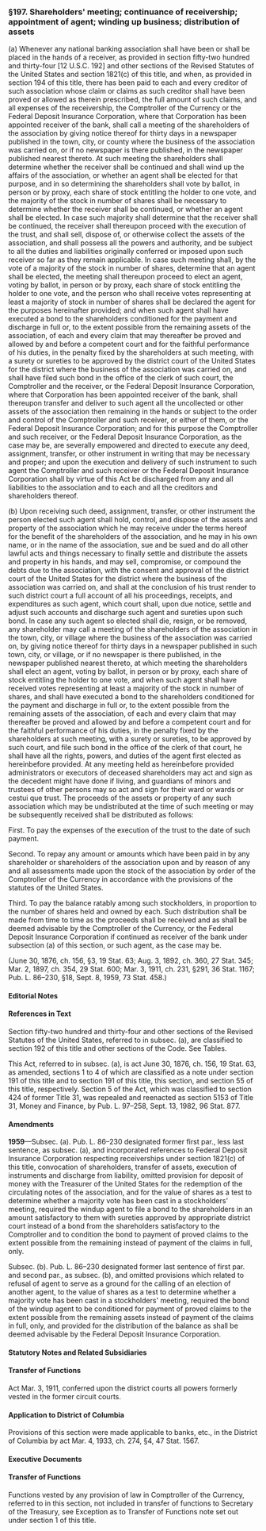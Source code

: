 ### §197. Shareholders' meeting; continuance of receivership; appointment of agent; winding up business; distribution of assets ###

(a) Whenever any national banking association shall have been or shall be placed in the hands of a receiver, as provided in section fifty-two hundred and thirty-four [12 U.S.C. 192] and other sections of the Revised Statutes of the United States and section 1821(c) of this title, and when, as provided in section 194 of this title, there has been paid to each and every creditor of such association whose claim or claims as such creditor shall have been proved or allowed as therein prescribed, the full amount of such claims, and all expenses of the receivership, the Comptroller of the Currency or the Federal Deposit Insurance Corporation, where that Corporation has been appointed receiver of the bank, shall call a meeting of the shareholders of the association by giving notice thereof for thirty days in a newspaper published in the town, city, or county where the business of the association was carried on, or if no newspaper is there published, in the newspaper published nearest thereto. At such meeting the shareholders shall determine whether the receiver shall be continued and shall wind up the affairs of the association, or whether an agent shall be elected for that purpose, and in so determining the shareholders shall vote by ballot, in person or by proxy, each share of stock entitling the holder to one vote, and the majority of the stock in number of shares shall be necessary to determine whether the receiver shall be continued, or whether an agent shall be elected. In case such majority shall determine that the receiver shall be continued, the receiver shall thereupon proceed with the execution of the trust, and shall sell, dispose of, or otherwise collect the assets of the association, and shall possess all the powers and authority, and be subject to all the duties and liabilities originally conferred or imposed upon such receiver so far as they remain applicable. In case such meeting shall, by the vote of a majority of the stock in number of shares, determine that an agent shall be elected, the meeting shall thereupon proceed to elect an agent, voting by ballot, in person or by proxy, each share of stock entitling the holder to one vote, and the person who shall receive votes representing at least a majority of stock in number of shares shall be declared the agent for the purposes hereinafter provided; and when such agent shall have executed a bond to the shareholders conditioned for the payment and discharge in full or, to the extent possible from the remaining assets of the association, of each and every claim that may thereafter be proved and allowed by and before a competent court and for the faithful performance of his duties, in the penalty fixed by the shareholders at such meeting, with a surety or sureties to be approved by the district court of the United States for the district where the business of the association was carried on, and shall have filed such bond in the office of the clerk of such court, the Comptroller and the receiver, or the Federal Deposit Insurance Corporation, where that Corporation has been appointed receiver of the bank, shall thereupon transfer and deliver to such agent all the uncollected or other assets of the association then remaining in the hands or subject to the order and control of the Comptroller and such receiver, or either of them, or the Federal Deposit Insurance Corporation; and for this purpose the Comptroller and such receiver, or the Federal Deposit Insurance Corporation, as the case may be, are severally empowered and directed to execute any deed, assignment, transfer, or other instrument in writing that may be necessary and proper; and upon the execution and delivery of such instrument to such agent the Comptroller and such receiver or the Federal Deposit Insurance Corporation shall by virtue of this Act be discharged from any and all liabilities to the association and to each and all the creditors and shareholders thereof.

(b) Upon receiving such deed, assignment, transfer, or other instrument the person elected such agent shall hold, control, and dispose of the assets and property of the association which he may receive under the terms hereof for the benefit of the shareholders of the association, and he may in his own name, or in the name of the association, sue and be sued and do all other lawful acts and things necessary to finally settle and distribute the assets and property in his hands, and may sell, compromise, or compound the debts due to the association, with the consent and approval of the district court of the United States for the district where the business of the association was carried on, and shall at the conclusion of his trust render to such district court a full account of all his proceedings, receipts, and expenditures as such agent, which court shall, upon due notice, settle and adjust such accounts and discharge such agent and sureties upon such bond. In case any such agent so elected shall die, resign, or be removed, any shareholder may call a meeting of the shareholders of the association in the town, city, or village where the business of the association was carried on, by giving notice thereof for thirty days in a newspaper published in such town, city, or village, or if no newspaper is there published, in the newspaper published nearest thereto, at which meeting the shareholders shall elect an agent, voting by ballot, in person or by proxy, each share of stock entitling the holder to one vote, and when such agent shall have received votes representing at least a majority of the stock in number of shares, and shall have executed a bond to the shareholders conditioned for the payment and discharge in full or, to the extent possible from the remaining assets of the association, of each and every claim that may thereafter be proved and allowed by and before a competent court and for the faithful performance of his duties, in the penalty fixed by the shareholders at such meeting, with a surety or sureties, to be approved by such court, and file such bond in the office of the clerk of that court, he shall have all the rights, powers, and duties of the agent first elected as hereinbefore provided. At any meeting held as hereinbefore provided administrators or executors of deceased shareholders may act and sign as the decedent might have done if living, and guardians of minors and trustees of other persons may so act and sign for their ward or wards or cestui que trust. The proceeds of the assets or property of any such association which may be undistributed at the time of such meeting or may be subsequently received shall be distributed as follows:

First. To pay the expenses of the execution of the trust to the date of such payment.

Second. To repay any amount or amounts which have been paid in by any shareholder or shareholders of the association upon and by reason of any and all assessments made upon the stock of the association by order of the Comptroller of the Currency in accordance with the provisions of the statutes of the United States.

Third. To pay the balance ratably among such stockholders, in proportion to the number of shares held and owned by each. Such distribution shall be made from time to time as the proceeds shall be received and as shall be deemed advisable by the Comptroller of the Currency, or the Federal Deposit Insurance Corporation if continued as receiver of the bank under subsection (a) of this section, or such agent, as the case may be.

(June 30, 1876, ch. 156, §3, 19 Stat. 63; Aug. 3, 1892, ch. 360, 27 Stat. 345; Mar. 2, 1897, ch. 354, 29 Stat. 600; Mar. 3, 1911, ch. 231, §291, 36 Stat. 1167; Pub. L. 86–230, §18, Sept. 8, 1959, 73 Stat. 458.)

#### **Editorial Notes** ####

#### References in Text ####

Section fifty-two hundred and thirty-four and other sections of the Revised Statutes of the United States, referred to in subsec. (a), are classified to section 192 of this title and other sections of the Code. See Tables.

This Act, referred to in subsec. (a), is act June 30, 1876, ch. 156, 19 Stat. 63, as amended, sections 1 to 4 of which are classified as a note under section 191 of this title and to section 191 of this title, this section, and section 55 of this title, respectively. Section 5 of the Act, which was classified to section 424 of former Title 31, was repealed and reenacted as section 5153 of Title 31, Money and Finance, by Pub. L. 97–258, Sept. 13, 1982, 96 Stat. 877.

#### Amendments ####

**1959**—Subsec. (a). Pub. L. 86–230 designated former first par., less last sentence, as subsec. (a), and incorporated references to Federal Deposit Insurance Corporation respecting receiverships under section 1821(c) of this title, convocation of shareholders, transfer of assets, execution of instruments and discharge from liability, omitted provision for deposit of money with the Treasurer of the United States for the redemption of the circulating notes of the association, and for the value of shares as a test to determine whether a majority vote has been cast in a stockholders' meeting, required the windup agent to file a bond to the shareholders in an amount satisfactory to them with sureties approved by appropriate district court instead of a bond from the shareholders satisfactory to the Comptroller and to condition the bond to payment of proved claims to the extent possible from the remaining instead of payment of the claims in full, only.

Subsec. (b). Pub. L. 86–230 designated former last sentence of first par. and second par., as subsec. (b), and omitted provisions which related to refusal of agent to serve as a ground for the calling of an election of another agent, to the value of shares as a test to determine whether a majority vote has been cast in a stockholders' meeting, required the bond of the windup agent to be conditioned for payment of proved claims to the extent possible from the remaining assets instead of payment of the claims in full, only, and provided for the distribution of the balance as shall be deemed advisable by the Federal Deposit Insurance Corporation.

#### **Statutory Notes and Related Subsidiaries** ####

#### Transfer of Functions ####

Act Mar. 3, 1911, conferred upon the district courts all powers formerly vested in the former circuit courts.

#### Application to District of Columbia ####

Provisions of this section were made applicable to banks, etc., in the District of Columbia by act Mar. 4, 1933, ch. 274, §4, 47 Stat. 1567.

#### **Executive Documents** ####

#### Transfer of Functions ####

Functions vested by any provision of law in Comptroller of the Currency, referred to in this section, not included in transfer of functions to Secretary of the Treasury, see Exception as to Transfer of Functions note set out under section 1 of this title.